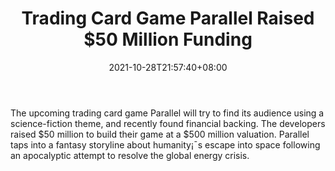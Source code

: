 ﻿---
title: "Trading Card Game Parallel Raised $50 Million Funding"
date: 2021-10-28T21:57:40+08:00
lastmod: 2021-10-28T16:45:40+08:00
draft: false
authors: ["Power"]
description: "The upcoming trading card game Parallel will try to find its audience using a science-fiction theme, and recently found financial backing. The developers raised $50 million to build their game at a $500 million valuation. Parallel taps into a fantasy storyline about humanity¡¯s escape into space following an apocalyptic attempt to resolve the global energy crisis."
featuredImage: "trading-card-game-parallel-50-million-funding.png"
tags: ["Virtual World","Play to Earn"]
categories: ["news"]
news: ["Virtual World"]
weight: 
lightgallery: true
pinned: false
recommend: false
recommend1: false
---

The upcoming trading card game Parallel will try to find its audience using a science-fiction theme, and recently found financial backing. The developers raised $50 million to build their game at a $500 million valuation. Parallel taps into a fantasy storyline about humanity¡¯s escape into space following an apocalyptic attempt to resolve the global energy crisis.

<!--more-->

